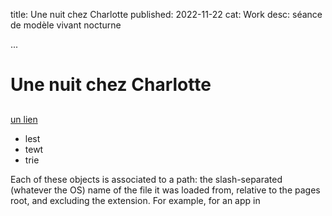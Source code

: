 title: Une nuit chez Charlotte
published: 2022-11-22
cat: Work 
desc: séance de modèle vivant nocturne

...




# Une nuit chez Charlotte 
##  

[un lien](https://google.com)

- lest
- tewt
- trie


Each of these objects is associated to a path: the slash-separated (whatever the OS) name of the file it was loaded from, relative to the pages root, and excluding the extension. For example, for an app in 


